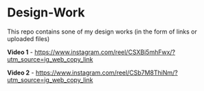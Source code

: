 # Design-Work

This repo contains sone of my design works (in the form of links or uploaded files)

**Video 1** - https://www.instagram.com/reel/CSXBi5mhFwx/?utm_source=ig_web_copy_link

**Video 2** - https://www.instagram.com/reel/CSb7M8ThiNm/?utm_source=ig_web_copy_link
